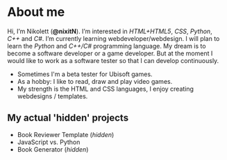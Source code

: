 # About me
Hi, I’m Nikolett (**@nixitN**). I’m interested in *HTML+HTML5*, *CSS*, *Python*, *C++* and *C#*. I’m currently learning webdeveloper/webdesign. I will plan to learn the *Python* and *C++/C#* programming language.
My dream is to become a software developer or a game developer. But at the moment I would like to work as a software tester so that I can develop continuously.
- Sometimes I'm a beta tester for Ubisoft games.
- As a hobby: I like to read, draw and play video games.
- My strength is the HTML and CSS languages, I enjoy creating webdesigns / templates.

## My actual 'hidden' projects
- Book Reviewer Template (*hidden*)
- JavaScript vs. Python
- Book Generator (*hidden*)

<!---
nixitN/nixitN is a ✨ special ✨ repository because its `README.md` (this file) appears on your GitHub profile.
You can click the Preview link to take a look at your changes.
--->

